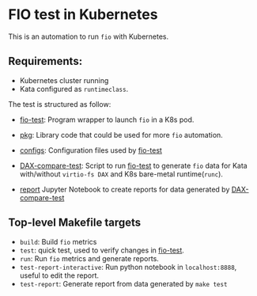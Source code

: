 # FIO test in Kubernetes

This is an automation to run `fio` with Kubernetes.

## Requirements:
- Kubernetes cluster running
- Kata configured as `runtimeclass`.

The test is structured as follow:

- [fio-test]:
Program wrapper to launch `fio` in a K8s pod. 

- [pkg]:
Library code that could be used for more `fio` automation.

- [configs]:
Configuration files used by [fio-test]

- [DAX-compare-test]:
Script to run [fio-test] to generate `fio` data for Kata with/without
`virtio-fs DAX` and K8s bare-metal runtime(`runc`).

- [report]
Jupyter Notebook to create reports for data generated by [DAX-compare-test]

## Top-level Makefile targets

- `build`: Build `fio` metrics
- `test`: quick test, used to verify changes in [fio-test].
- `run`: Run `fio` metrics and generate reports.
- `test-report-interactive`: Run python notebook in `localhost:8888`, useful to edit the report.
- `test-report`: Generate report from data generated by `make test`

[fio-test]:cmd/fiotest
[configs]:configs
[pkg]:pkg
[report]:scripts/dax-compare-test/report
[DAX-compare-test]:scripts/dax-compare-test/README.md
